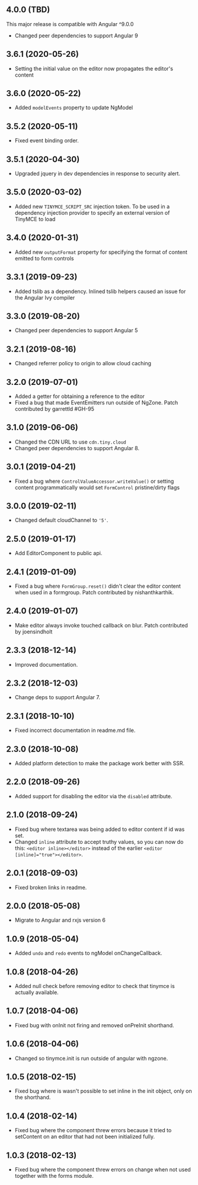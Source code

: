 ## 4.0.0 (TBD)
This major release is compatible with Angular ^9.0.0
* Changed peer dependencies to support Angular 9

## 3.6.1 (2020-05-26)
* Setting the initial value on the editor now propagates the editor's content

## 3.6.0 (2020-05-22)
* Added `modelEvents` property to update NgModel

## 3.5.2 (2020-05-11)
* Fixed event binding order.

## 3.5.1 (2020-04-30)
* Upgraded jquery in dev dependencies in response to security alert.

## 3.5.0 (2020-03-02)
* Added new `TINYMCE_SCRIPT_SRC` injection token. To be used in a dependency injection provider to specify an external version of TinyMCE to load

## 3.4.0 (2020-01-31)
* Added new `outputFormat` property for specifying the format of content emitted to form controls

## 3.3.1 (2019-09-23)
* Added tslib as a dependency. Inlined tslib helpers caused an issue for the Angular Ivy compiler

## 3.3.0 (2019-08-20)
* Changed peer dependencies to support Angular 5

## 3.2.1 (2019-08-16)
* Changed referrer policy to origin to allow cloud caching

## 3.2.0 (2019-07-01)
* Added a getter for obtaining a reference to the editor
* Fixed a bug that made EventEmitters run outside of NgZone. Patch contributed by garrettld #GH-95

## 3.1.0 (2019-06-06)
* Changed the CDN URL to use `cdn.tiny.cloud`
* Changed peer dependencies to support Angular 8.

## 3.0.1 (2019-04-21)
* Fixed a bug where `ControlValueAccessor.writeValue()` or setting content programmatically would set `FormControl` pristine/dirty flags

## 3.0.0 (2019-02-11)
* Changed default cloudChannel to `'5'`.

## 2.5.0 (2019-01-17)
* Add EditorComponent to public api.

## 2.4.1 (2019-01-09)
* Fixed a bug where `FormGroup.reset()` didn't clear the editor content when used in a formgroup. Patch contributed by nishanthkarthik.

## 2.4.0 (2019-01-07)
* Make editor always invoke touched callback on blur. Patch contributed by joensindholt 

## 2.3.3 (2018-12-14)
* Improved documentation.

## 2.3.2 (2018-12-03)
* Change deps to support Angular 7.

## 2.3.1 (2018-10-10)
* Fixed incorrect documentation in readme.md file.

## 2.3.0 (2018-10-08)
* Added platform detection to make the package work better with SSR.

## 2.2.0 (2018-09-26)
* Added support for disabling the editor via the `disabled` attribute.

## 2.1.0 (2018-09-24)
* Fixed bug where textarea was being added to editor content if id was set.
* Changed `inline` attribute to accept truthy values, so you can now do this: `<editor inline></editor>` instead of the earlier `<editor [inline]="true"></editor>`.

## 2.0.1 (2018-09-03)
* Fixed broken links in readme.

## 2.0.0 (2018-05-08)
* Migrate to Angular and rxjs version 6

## 1.0.9 (2018-05-04)
* Added `undo` and `redo` events to ngModel onChangeCallback.

## 1.0.8 (2018-04-26)
* Added null check before removing editor to check that tinymce is actually available.

## 1.0.7 (2018-04-06)
* Fixed bug with onInit not firing and removed onPreInit shorthand.

## 1.0.6 (2018-04-06)
* Changed so tinymce.init is run outside of angular with ngzone.

## 1.0.5 (2018-02-15)
* Fixed bug where is wasn't possible to set inline in the init object, only on the shorthand.

## 1.0.4 (2018-02-14)
* Fixed bug where the component threw errors because it tried to setContent on an editor that had not been initialized fully.

## 1.0.3 (2018-02-13)
* Fixed bug where the component threw errors on change when not used together with the forms module.
